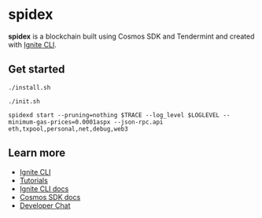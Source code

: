 # spidex
**spidex** is a blockchain built using Cosmos SDK and Tendermint and created with [Ignite CLI](https://ignite.com/cli).

## Get started

```
./install.sh
```

```
./init.sh
```

```
spidexd start --pruning=nothing $TRACE --log_level $LOGLEVEL --minimum-gas-prices=0.0001aspx --json-rpc.api eth,txpool,personal,net,debug,web3
```

## Learn more

- [Ignite CLI](https://ignite.com/cli)
- [Tutorials](https://docs.ignite.com/guide)
- [Ignite CLI docs](https://docs.ignite.com)
- [Cosmos SDK docs](https://docs.cosmos.network)
- [Developer Chat](https://discord.gg/ignite)
